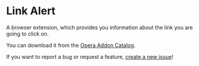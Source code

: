 Link Alert
==========

A browser extension, which provides you information about the link you are going to click on.

You can download it from the [Opera Addon Catalog](https://addons.opera.com/extensions/details/link-alert-2/).

If you want to report a bug or request a feature, [create a new issue](https://github.com/Nekomajin42/Link-Alert/issues)!
